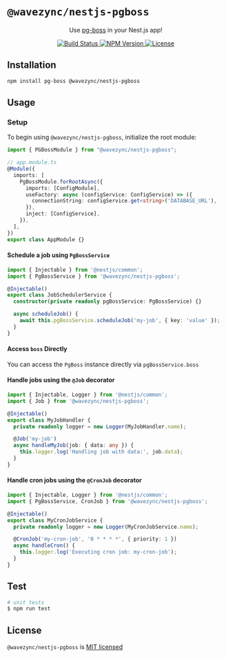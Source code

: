 # `@wavezync/nestjs-pgboss`

<p align="center">
    Use <a href="https://github.com/timgit/pg-boss" target="_blank">pg-boss</a> in your Nest.js app!
<p align="center">

<p align="center">
   <a href="https://github.com/wavezync/nestjs-pgboss/actions/workflows/build.yaml">
        <img src="https://img.shields.io/github/actions/workflow/status/wavezync/nestjs-pgboss/build.yaml?branch=main" alt="Build Status">
    </a>
    <a href="https://www.npmjs.com/package/@wavezync/nestjs-pgboss">
      <img alt="NPM Version" src="https://img.shields.io/npm/v/%40wavezync%2Fnestjs-pgboss">
    </a>
    <a href="https://github.com/wavezync/nestjs-pgboss/blob/main/LICENSE">
        <img src="https://img.shields.io/badge/License-MIT-green" alt="License">
    </a>
</p>

## Installation

```bash
npm install pg-boss @wavezync/nestjs-pgboss
```

## Usage

### Setup

To begin using `@wavezync/nestjs-pgboss`, initialize the root module:

```ts
import { PGBossModule } from "@wavezync/nestjs-pgboss";

// app.module.ts
@Module({
  imports: [
    PgBossModule.forRootAsync({
      imports: [ConfigModule],
      useFactory: async (configService: ConfigService) => ({
        connectionString: configService.get<string>('DATABASE_URL'),
      }),
      inject: [ConfigService],
    }),
  ],
})
export class AppModule {}
```

#### Schedule a job using `PgBossService`

```ts
import { Injectable } from '@nestjs/common';
import { PgBossService } from '@wavezync/nestjs-pgboss';

@Injectable()
export class JobSchedulerService {
  constructor(private readonly pgBossService: PgBossService) {}

  async scheduleJob() {
    await this.pgBossService.scheduleJob('my-job', { key: 'value' });
  }
}

```

#### Access `boss` Directly

You can access the `PgBoss` instance directly via `pgBossService.boss`

#### Handle jobs using the `@Job` decorator

```ts
import { Injectable, Logger } from '@nestjs/common';
import { Job } from '@wavezync/nestjs-pgboss';

@Injectable()
export class MyJobHandler {
  private readonly logger = new Logger(MyJobHandler.name);

  @Job('my-job')
  async handleMyJob(job: { data: any }) {
    this.logger.log('Handling job with data:', job.data);
  }
}

```

#### Handle cron jobs using the `@CronJob` decorator

```ts
import { Injectable, Logger } from '@nestjs/common';
import { PgBossService, CronJob } from '@wavezync/nestjs-pgboss';

@Injectable()
export class MyCronJobService {
  private readonly logger = new Logger(MyCronJobService.name);

  @CronJob('my-cron-job', '0 * * * *', { priority: 1 })
  async handleCron() {
    this.logger.log('Executing cron job: my-cron-job');
  }
}

```

## Test

```bash
# unit tests
$ npm run test

```

## License

`@wavezync/nestjs-pgboss` is [MIT licensed](LICENSE)
